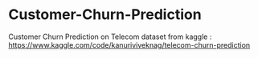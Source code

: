 # Customer-Churn-Prediction
Customer Churn Prediction on Telecom dataset from kaggle : https://www.kaggle.com/code/kanuriviveknag/telecom-churn-prediction
